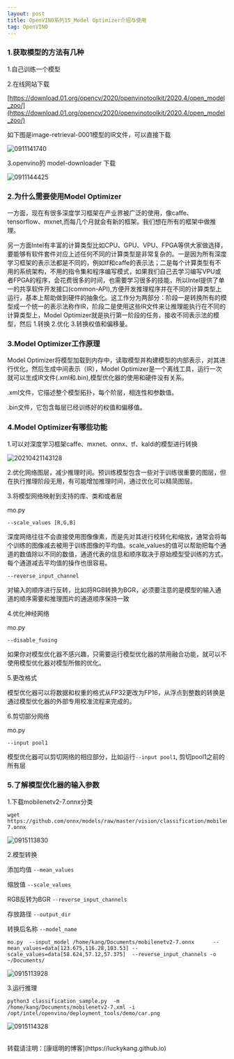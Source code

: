 ```yaml
---
layout: post
title: OpenVINO系列15_Model Optimizer介绍与使用
tag: OpenVINO
---
```



### 1.获取模型的方法有几种
1.自己训练一个模型

2.在线网站下载

[https://download.01.org/opencv/2020/openvinotoolkit/2020.4/open_model_zoo/](https://download.01.org/opencv/2020/openvinotoolkit/2020.4/open_model_zoo/)


如下图是image-retrieval-0001模型的IR文件，可以直接下载

![0911141740](https://cdn.jsdelivr.net/gh/luckykang/picture_bed/blogs_images/0911141740.png)

3.openvino的 model-downloader 下载

![0911144425](https://cdn.jsdelivr.net/gh/luckykang/picture_bed/blogs_images/0911144425.png)

### 2.为什么需要使用Model Optimizer

一方面，现在有很多深度学习框架在产业界被广泛的使用，像caffe、tensorflow、mxnet,而每几个月就会有新的框架。我们想在所有的框架中做推理。

另一方面Intel有丰富的计算类型比如CPU、GPU、VPU、FPGA等供大家做选择，要能够有软件套件对应上述任何不同的计算类型是非常复杂的。一是因为所有深度学习框架的表示法都是不同的，例如tf和caffe的表示法；二是每个计算类型有不用的系统架构，不用的指令集和程序编写模式，如果我们自己去学习编写VPU或者FPGA的程序，会花费很多的时间，也需要学习很多的技能，所以Intel提供了单一的共享软件开发接口(common-API),方便开发推理程序并在不同的计算类型上运行，基本上帮助做到硬件的抽象化。这工作分为两部分：阶段一是转换所有的模型成一个统一的表示法称作IR，阶段二是使用这些IR文件来让推理能执行在不同的计算类型上，Model Optimizer就是执行第一阶段的任务，接收不同表示法的模型，然后 1.转换 2.优化 3.转换权值和偏移量。

### 3.Model Optimizer工作原理

Model Optimizer将模型加载到内存中，读取模型并构建模型的内部表示，对其进行优化，然后生成中间表示（IR），Model Optimizer是一个离线工具，运行一次就可以生成IR文件(.xml和.bin),模型优化器的使用和硬件没有关系。

.xml文件，它描述整个模型拓扑，每个阶层，相连性和参数值。

.bin文件，它包含每层已经训练好的权值和偏移值。


### 4.Model Optimizer有哪些功能

1.可以对深度学习框架caffe、mxnet、onnx、tf、kaldi的模型进行转换

![20210421143128](https://cdn.jsdelivr.net/gh/luckykang/picture_bed/blogs_images/20210421143128.png)

2.优化网络图层，减少推理时间。预训练模型包含一些对于训练很重要的图层，但在执行推理阶段无用，有可能增加推理时间，通过优化可以精简图层。

3.将模型网络映射到支持的库、类和或者层

mo.py

    --scale_values [R,G,B]

深度网络往往不会直接使用图像像素，而是先对其进行校转化和缩放，通常会将每个训练的图像减去被用于训练图像的平均值。scale_values的值可以帮助把每个通道的数值除以不同的数值，通道代表的信息和顺序取决于原始模型受训练的方式，每个通道减去平均值的操作也很容易。

    --reverse_input_channel

对输入的顺序进行反转，比如将RGB转换为BGR，必须要注意的是模型的输入通道的顺序需要和推理图片的通道顺序保持一致

4.优化神经网络

mo.py

    --disable_fusing

如果你对模型优化器不感兴趣，只需要运行模型优化器的禁用融合功能，就可以不使用模型优化器对模型所做的优化。

5.更改格式

模型优化器可以将数据和权重的格式从FP32更改为FP16，从浮点到整数的转换是通过模型优化器的外部专用校准流程来完成的。

6.剪切部分网络

mo.py

    --input pool1

模型优化器可以剪切网络的相应部分，比如运行`--input pool1`, 剪切pool1之前的所有层

### 5.了解模型优化器的输入参数

1.下载mobilenetv2-7.onnx分类

```
wget https://github.com/onnx/models/raw/master/vision/classification/mobilenet/model/mobilenetv2-7.onnx
```

![0915113830](https://cdn.jsdelivr.net/gh/luckykang/picture_bed/blogs_images/0915113830.png)

2.模型转换

添加均值 `--mean_values`

缩放值 `--scale_values`

RGB反转为BGR `--reverse_input_channels`

存放路径 `--output_dir` 

转换后名称 `--model_name`

```
mo.py  --input_model /home/kang/Documents/mobilenetv2-7.onnx      --mean_values=data[123.675,116.28,103.53] --scale_values=data[58.624,57.12,57.375]  --reverse_input_channels -o ~/Documents/
```

![0915113928](https://cdn.jsdelivr.net/gh/luckykang/picture_bed/blogs_images/0915113928.png)

3.运行推理

```
python3 classification_sample.py  -m  /home/kang/Documents/mobilenetv2-7.xml -i /opt/intel/openvino/deployment_tools/demo/car.png
```

![0915114328](https://cdn.jsdelivr.net/gh/luckykang/picture_bed/blogs_images/0915114328.png)

<br>
转载请注明：[康瑶明的博客](https://luckykang.github.io)
